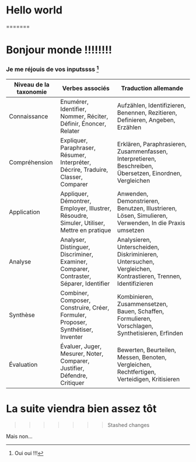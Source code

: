 # Hello world #
=======
# Bonjour monde !!!!!!!!
### Je me réjouis de vos inputssss [^1]

| Niveau de la taxonomie | Verbes associés                                                                 | Traduction allemande                                                       |
|------------------------|---------------------------------------------------------------------------------|----------------------------------------------------------------------------|
| Connaissance           | Enumérer, Identifier, Nommer, Réciter, Définir, Énoncer, Relater                | Aufzählen, Identifizieren, Benennen, Rezitieren, Definieren, Angeben, Erzählen |
| Compréhension          | Expliquer, Paraphraser, Résumer, Interpréter, Décrire, Traduire, Classer, Comparer | Erklären, Paraphrasieren, Zusammenfassen, Interpretieren, Beschreiben, Übersetzen, Einordnen, Vergleichen |
| Application            | Appliquer, Démontrer, Employer, Illustrer, Résoudre, Simuler, Utiliser, Mettre en pratique | Anwenden, Demonstrieren, Benutzen, Illustrieren, Lösen, Simulieren, Verwenden, In die Praxis umsetzen |
| Analyse                | Analyser, Distinguer, Discriminer, Examiner, Comparer, Contraster, Séparer, Identifier | Analysieren, Unterscheiden, Diskriminieren, Untersuchen, Vergleichen, Kontrastieren, Trennen, Identifizieren |
| Synthèse               | Combiner, Composer, Construire, Créer, Formuler, Proposer, Synthétiser, Inventer  | Kombinieren, Zusammensetzen, Bauen, Schaffen, Formulieren, Vorschlagen, Synthetisieren, Erfinden |
| Évaluation             | Évaluer, Juger, Mesurer, Noter, Comparer, Justifier, Défendre, Critiquer          | Bewerten, Beurteilen, Messen, Benoten, Vergleichen, Rechtfertigen, Verteidigen, Kritisieren |

# La suite viendra bien assez tôt
>>>>>>> Stashed changes

Mais non...

[^1]: Oui oui !!!

